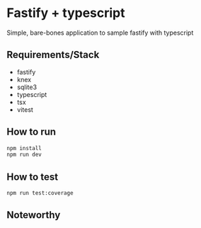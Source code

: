 # Fastify + typescript

Simple, bare-bones application to sample fastify with typescript

## Requirements/Stack

- fastify
- knex
- sqlite3
- typescript
- tsx
- vitest

## How to run

```bash
npm install
npm run dev
```

## How to test

```bash
npm run test:coverage
```

## Noteworthy
